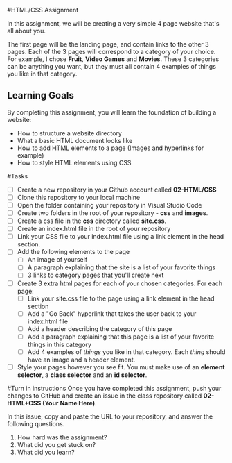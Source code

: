 #HTML/CSS Assignment

In this assignment, we will be creating a very simple 4 page website that's all about you.

The first page will be the landing page, and contain links to the other 3 pages.
Each of the 3 pages will correspond to a category of your choice. For example, I chose **Fruit**, **Video Games** and **Movies**.
These 3 categories can be anything you want, but they must all contain 4 examples of things you like in that category.

## Learning Goals
By completing this assignment, you will learn the foundation of building a website: 

* How to structure a website directory
* What a basic HTML document looks like
* How to add HTML elements to a page (Images and hyperlinks for example)
* How to style HTML elements using CSS

#Tasks
* [ ] Create a new repository in your Github account called **02-HTML/CSS**
* [ ] Clone this repository to your local machine
* [ ] Open the folder containing your repository in Visual Studio Code
* [ ] Create two folders in the root of your repository - **css** and **images**.
* [ ] Create a css file in the **css** directory called **site.css**.
* [ ] Create an index.html file in the root of your repository
* [ ] Link your CSS file to your index.html file using a link element in the head section.
* [ ] Add the following elements to the page
	* [ ] An image of yourself
	* [ ] A paragraph explaining that the site is a list of your favorite things
	* [ ] 3 links to category pages that you'll create next
* [ ] Create 3 extra html pages for each of your chosen categories. For each page:
	* [ ] Link your site.css file to the page using a link element in the head section
	* [ ] Add a "Go Back" hyperlink that takes the user back to your index.html file
	* [ ] Add a header describing the category of this page
	* [ ] Add a paragraph explaining that this page is a list of your favorite things in this category
	* [ ] Add 4 examples of *things* you like in that category. Each *thing* should have an image and a header element.
* [ ] Style your pages however you see fit. You must make use of an **element selector**, a **class selector** and an **id selector**.

#Turn in instructions
Once you have completed this assignment, push your changes to GitHub and create an issue in the class repository called **02-HTML+CSS (Your Name Here)**.

In this issue, copy and paste the URL to your repository, and answer the following questions.

1. How hard was the assignment?
2. What did you get stuck on? 
3. What did you learn?